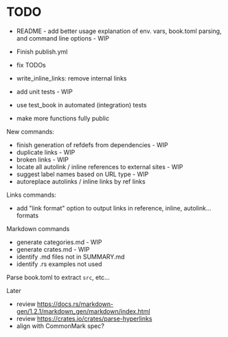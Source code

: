 # TODO

- README - add better usage explanation of env. vars, book.toml parsing, and command line options - WIP

- Finish publish.yml

- fix TODOs
- write_inline_links: remove internal links

- add unit tests - WIP
- use test_book in automated (integration) tests

- make more functions fully public

New commands:

- finish generation of refdefs from dependencies - WIP
- duplicate links - WIP
- broken links - WIP
- locate all autolink / inline references to external sites - WIP
- suggest label names based on URL type - WIP
- autoreplace autolinks / inline links by ref links

Links commands:

- add "link format" option to output links in reference, inline, autolink... formats

Markdown commands

- generate categories.md - WIP
- generate crates.md - WIP
- identify .md files not in SUMMARY.md
- identify .rs examples not used

Parse book.toml to extract `src`, etc...

Later

- review <https://docs.rs/markdown-gen/1.2.1/markdown_gen/markdown/index.html>
- review <https://crates.io/crates/parse-hyperlinks>
- align with CommonMark spec?
